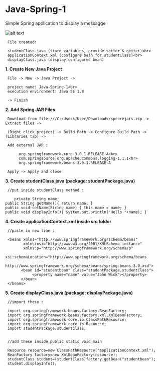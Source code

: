 # Java-Spring-1

Simple Spring application to display a messagge

![alt text](https://user-images.githubusercontent.com/57636419/69020330-17d6ac80-09ef-11ea-8b38-2b971bbfedc7.JPG)

     File created:
     
     studentClass.java (store variables, provide setter & getter)<br>     
     applicationContext.xml (configure bean for studentClass)<br>    
     displayClass.java (display configured bean)   
     
<b>1. Create New Java Project</b>

     File -> New -> Java Project ->
     
     project name: Java-Spring-1<br>     
     execution environment: Java SE 1.8
     
     -> Finish

<b>2. Add Spring JAR Files</b>

     Download from file:///C:/Users/User/Downloads/spcorejars.zip -> Extract files ->
     
     (Right click project) -> Build Path -> Configure Build Path -> (Libraries tab) ->
     
     Add external JAR :
     
          org.springframework.core-3.0.1.RELEASE-A<br>          
          com.springsource.org.apache.commons.logging-1.1.1<br>       
          org.springframework.beans-3.0.1.RELEASE-A
          
     Apply -> Apply and close
     
<b>3. Create studentClass.java (package: studentPackage.java)</b>
     
     //put inside studentClass method :
     
        private String name;  	  
	public String getName(){ return name; } 	  
	public void setName(String name) { this.name = name; }  	  
	public void displayInfo(){ System.out.println("Hello "+name); }  
	
<b>4. Create applicationContext.xml inside src folder</b>

     //paste in new line :
        
     <beans xmlns="http://www.springframework.org/schema/beans"  	    
            xmlns:xsi="http://www.w3.org/2001/XMLSchema-instance" 	    
            xmlns:p="http://www.springframework.org/schema/p"  	    
            xsi:schemaLocation="http://www.springframework.org/schema/beans  	    
                                http://www.springframework.org/schema/beans/spring-beans-3.0.xsd">    
           <bean id="studentbean" class="studentPackage.studentClass">  	   
                <property name="name" value="John Wick"></property>  		
           </bean>    
     </beans>  
     
<b>5. Create displayClass.java (package: displayPackage.java)</b>

     //import these :
     
     import org.springframework.beans.factory.BeanFactory;       
     import org.springframework.beans.factory.xml.XmlBeanFactory;       
     import org.springframework.core.io.ClassPathResource;       
     import org.springframework.core.io.Resource;  
     import studentPackage.studentClass;    


     //add these inside public static void main
     
     Resource resource=new ClassPathResource("applicationContext.xml");       
     BeanFactory factory=new XmlBeanFactory(resource);  	      
     studentClass student=(studentClass)factory.getBean("studentbean");      
     student.displayInfo(); 

